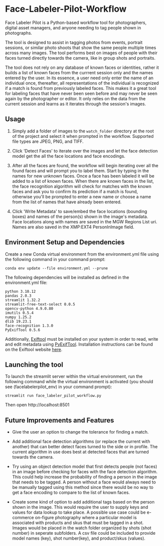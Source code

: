 # Face-Labeler-Pilot-Workflow

Face Labeler Pilot is a Python-based workflow tool for photographers, digital asset managers, and anyone needing to tag people shown in photographs.

The tool is designed to assist in tagging photos from events, portrait sessions, or similar photo shoots that show the same people multiple times across many images. The tool performs best on images of people with their faces turned directly towards the camera, like in group shots and portraits.

The tool does not rely on any database of known faces or identities, rather it builds a list of known faces from the currrent session only and the names entered by the user. In its essence, a user need only enter the name of an individual once, thereafter, all representations of the individual is recognized if a match is found from previously labeled faces. This makes it a great tool for labeling faces that have never been seen before and may never be seen again by the photographer or editor. It only relies on the data from the current session and learns as it iterates through the session's images.

## Usage

1) Simply add a folder of images to the `watch_folder` directory at the root of the project and select it when prompted in the workflow. Supported file types are JPEG, PNG, and TIFF.

2) Click 'Detect Faces' to iterate over the images and let the face detection model get the all the face locations and face encodings.

3) After all the faces are found, the workflow will begin iterating over all the found faces and will prompt you to label them. Start by typing in the names for new unknown faces. Once a face has been labeled it will be added to a list of known faces. When there are known faces in the list, the face recognition algorithm will check for matches with the known faces and ask you to confirm its prediction if a match is found, otherwise you'll be prompted to enter a new name or choose a name from the list of names that have already been entered.

4) Click 'Write Metadata' to save/embed the face locations (bounding boxes) and names of the person(s) shown in the image's metadata. Face locations along with names are saved in the MGW Regions List uri. Names are also saved in the XMP:EXT4 PersonInImage field.

## Environment Setup and Dependencies


Create a new Conda virtual environment from the environment.yml file using the following command in your command prompt:

```
conda env update --file environment.yml --prune
```
The following dependencies will be installed as defined in the environment.yml file:

```
python 3.10.12
pandas 2.0.3
streamlit 1.32.2
streamlit-free-text-select 0.0.5
opencv-python 4.9.0.80
imutils 0.5.4
numpy 1.25.2
dlib 19.23.1
face-recognition 1.3.0
PyExifTool 0.5.6
```

Additionally, [Exiftool](https://exiftool.org/) must be installed on your system in order to read, write and edit metadata using [PyExifTool](https://pypi.org/project/PyExifTool/). Installation instructions can be found on the Exiftool website [here](https://exiftool.org/install.html).

## Launching the tool

To launch the streamlit server within the virtual environment, run the following command while the virtual environment is activated (you should see (facelabelerpilot_env) in your command prompt):

```
streamlit run face_labeler_pilot_workflow.py
```

Then open http://localhost:8501

## Future Improvements and Features

* Give the user an option to change the tolerance for finding a match.

* Add additional face detection algorithms (or replace the current with another) that can better detect faces turned to the side or in profile. The current algorithm in use does best at detected faces that are turned towards the camera.

* Try using an object detection model that first detects people (not faces) in an image before checking for faces  with the face detection algorithm. This could help increase the probability of finding a person in the image that needs to be tagged. A person without a face would always need to be manually tagged using this method since there would be no way to get a face encoding to compare to the list of known faces.

* Create some kind of option to add additional tags based on the person shown in the image. This would require the user to supply keys and values for data lookup to take place. A possible use case could be e-commerce on-figure photography where a particular model is associated with products and skus that must be tagged in a shot. Images would be placed in the watch folder organized by shots (shot number) in seperate subfolders. A csv file could be included to provide model names (key), shot number(key), and product/skus (values).
